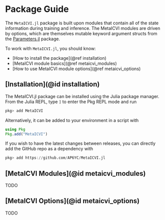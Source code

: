 # Package Guide

The `MetaICVI.jl` package is built upon modules that contain all of the state information during training and inference.
The MetaICVI modules are driven by options, which are themselves mutable keyword argument structs from the [Parameters.jl](https://github.com/mauro3/Parameters.jl) package.

To work with `MetaICVI.jl`, you should know:

- [How to install the package](@ref installation)
- [MetaICVI module basics](@ref metaicvi_modules)
- [How to use MetaICVI module options](@ref metaicvi_options)

## [Installation](@id installation)

The MetaICVI.jl package can be installed using the Julia package manager.
From the Julia REPL, type `]` to enter the Pkg REPL mode and run

```julia
pkg> add MetaICVI
```

Alternatively, it can be added to your environment in a script with

```julia
using Pkg
Pkg.add("MetaICVI")
```

If you wish to have the latest changes between releases, you can directly add the GitHub repo as a dependency with

```julia
pkg> add https://github.com/AP6YC/MetaICVI.jl
```

## [MetaICVI Modules](@id metaicvi_modules)

TODO

## [MetaICVI Options](@id metaicvi_options)

TODO
